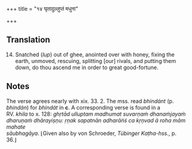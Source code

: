 +++
title = "१४ घृतादुल्लुप्तं मधुना"

+++
## Translation
14. Snatched (*lup*) out of ghee, anointed over with honey, fixing the  
earth, unmoved, rescuing, splitting \[our\] rivals, and putting them  
down, do thou ascend me in order to great good-fortune.

## Notes
The verse agrees nearly with xix. 33. 2. The mss. read *bhindánt* (p.  
*bhindán*) for *bhindát* in **c**. A corresponding verse is found in a  
RV. *khila* to x. 128: *ghṛtād ulluptam madhumat suvarṇaṁ dhanaṁjayaṁ  
dharuṇaṁ dhārayiṣṇu: ṛṇak sapatnān adharāṅś ca kṛṇvad ā roha mām mahate  
sāubhagāya*. ⌊Given also by von Schroeder, *Tübinger Kaṭha-hss.*, p.  
36.⌋
